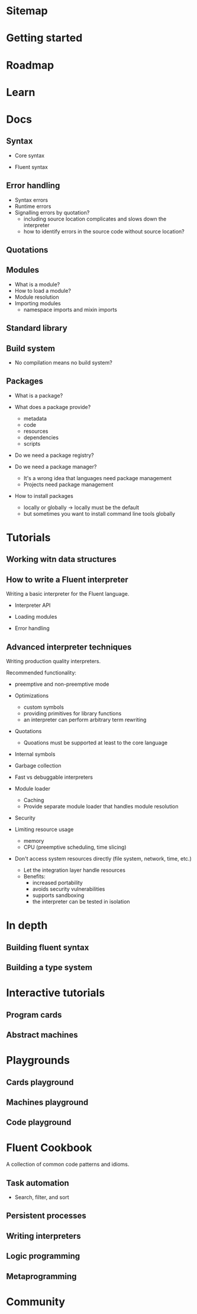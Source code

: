# Sitemap


Getting started
===============



Roadmap
=======



Learn
=====



Docs
====

## Syntax

- Core syntax

- Fluent syntax

## Error handling

- Syntax errors
- Runtime errors
- Signalling errors by quotation?
  - including source location complicates and slows down the interpreter
  - how to identify errors in the source code without source location?


## Quotations



## Modules

- What is a module?
- How to load a module?
- Module resolution
- Importing modules
  - namespace imports and mixin imports


## Standard library


## Build system

- No compilation means no build system?


## Packages

- What is a package?
- What does a package provide?
  - metadata
  - code
  - resources
  - dependencies
  - scripts
- Do we need a package registry?

- Do we need a package manager?
  - It's a wrong idea that languages need package management
  - Projects need package management

- How to install packages
  - locally or globally
    -> locally must be the default
  - but sometimes you want to install command line tools globally



Tutorials
=========


## Working witn data structures



## How to write a Fluent interpreter

Writing a basic interpreter for the Fluent language.

- Interpreter API

- Loading modules


- Error handling



## Advanced interpreter techniques

Writing production quality interpreters.

Recommended functionality:
- preemptive and non-preemptive mode

- Optimizations
  - custom symbols
  - providing primitives for library functions
  - an interpreter can perform arbitrary term rewriting
- Quotations
  - Quoations must be supported at least to the core language
- Internal symbols
- Garbage collection
- Fast vs debuggable interpreters
- Module loader
  - Caching
  - Provide separate module loader that handles module resolution
- Security
- Limiting resource usage
  - memory
  - CPU (preemptive scheduling, time slicing)
- Don't access system resources directly (file system, network, time, etc.)
  - Let the integration layer handle resources
  - Benefits:
    - increased portability
    - avoids security vulnerabilities
    - supports sandboxing 
    - the interpreter can be tested in isolation


In depth
========

## Building fluent syntax

## Building a type system



Interactive tutorials
=====================

## Program cards

## Abstract machines



Playgrounds
===========

## Cards playground

## Machines playground

## Code playground



Fluent Cookbook
===============

A collection of common code patterns and idioms.

## Task automation

- Search, filter, and sort

## Persistent processes

## Writing interpreters

## Logic programming

## Metaprogramming



Community
=========

